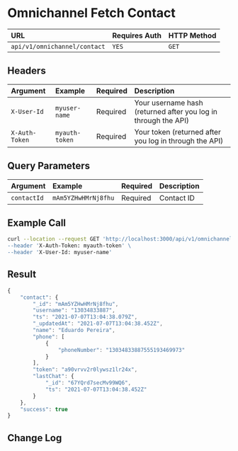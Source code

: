 # Omnichannel Fetch Contact



| URL | Requires Auth | HTTP Method |
| :--- | :--- | :--- |
| `api/v1/omnichannel/contact` | `YES` | `GET` |

## Headers

| Argument | Example | Required | Description |
| :--- | :--- | :--- | :--- |
| `X-User-Id` | `myuser-name` | Required | Your username hash \(returned after you log in through the API\) |
| `X-Auth-Token` | `myauth-token` | Required | Your token \(returned after you log in through the API\) |

## Query Parameters

| Argument | Example | Required | Description |
| :--- | :--- | :--- | :--- |
| `contactId` | `mAm5YZHwHMrNj8fhu` | Required | Contact ID |

## Example Call

```bash
curl --location --request GET 'http://localhost:3000/api/v1/omnichannel/contact?contactId=mAm5YZHwHMrNj8fhu \
--header 'X-Auth-Token: myauth-token' \
--header 'X-User-Id: myuser-name'
```

## Result

```javascript
{
    "contact": {
        "_id": "mAm5YZHwHMrNj8fhu",
        "username": "13034833887",
        "ts": "2021-07-07T13:04:38.079Z",
        "_updatedAt": "2021-07-07T13:04:38.452Z",
        "name": "Eduardo Pereira",
        "phone": [
            {
                "phoneNumber": "13034833887555193469973"
            }
        ],
        "token": "a90vrvv2r0lywsz1lr24x",
        "lastChat": {
            "_id": "67YQrd7secMv99WQ6",
            "ts": "2021-07-07T13:04:38.452Z"
        }
    },
    "success": true
}
```

## Change Log

